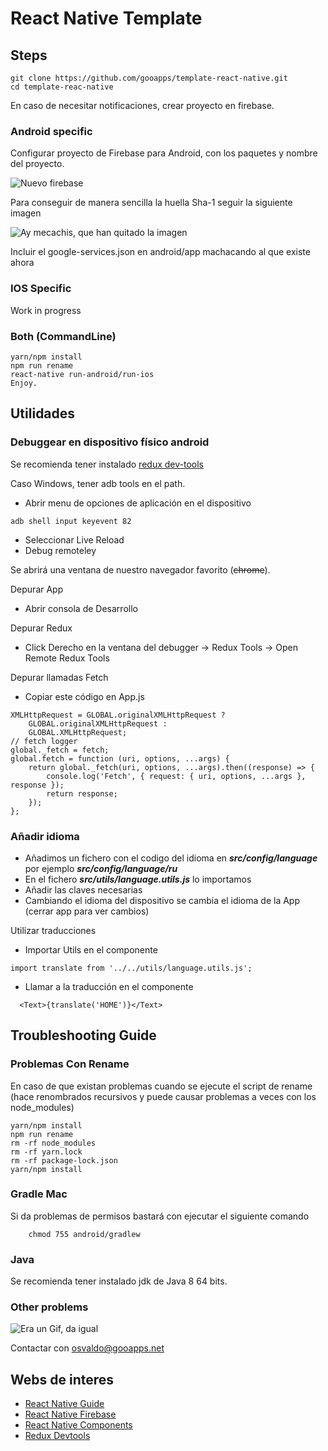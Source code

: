 # React Native Template 

## Steps

```
git clone https://github.com/gooapps/template-react-native.git
cd template-reac-native
```

En caso de necesitar notificaciones, crear proyecto en firebase.

### Android specific

Configurar proyecto de Firebase para Android, con los paquetes y nombre del proyecto.

![Nuevo firebase](https://i.imgur.com/mHxa0Q3.png)

Para conseguir de manera sencilla la huella Sha-1 seguir la siguiente imagen

![Ay mecachis, que han quitado la imagen](https://i.stack.imgur.com/ZG7rI.png)

Incluir el google-services.json en android/app machacando al que existe ahora


### IOS Specific

Work in progress


### Both (CommandLine)

```
yarn/npm install
npm run rename
react-native run-android/run-ios
Enjoy.
```


## Utilidades 

### Debuggear en dispositivo físico android

Se recomienda tener instalado [redux dev-tools](https://chrome.google.com/webstore/detail/redux-devtools/lmhkpmbekcpmknklioeibfkpmmfibljd)

Caso Windows, tener adb tools en el path.

* Abrir menu de opciones de aplicación en el dispositivo
```
adb shell input keyevent 82
```

* Seleccionar Live Reload 
* Debug remoteley


Se abrirá una ventana de nuestro navegador favorito (~~chrome~~).

Depurar App

* Abrir consola de Desarrollo

Depurar Redux
* Click Derecho en la ventana del debugger -> Redux Tools -> Open Remote Redux Tools 

Depurar llamadas Fetch

* Copiar este código en App.js

```
XMLHttpRequest = GLOBAL.originalXMLHttpRequest ?
    GLOBAL.originalXMLHttpRequest :
    GLOBAL.XMLHttpRequest;
// fetch logger
global._fetch = fetch;
global.fetch = function (uri, options, ...args) {
    return global._fetch(uri, options, ...args).then((response) => {
        console.log('Fetch', { request: { uri, options, ...args }, response });
        return response;
    });
};
```

### Añadir idioma


* Añadimos un fichero con el codigo del idioma en ***src/config/language*** por ejemplo ***src/config/language/ru***
* En el fichero ***src/utils/language.utils.js*** lo importamos
* Añadir las claves necesarias
* Cambiando el idioma del dispositivo se cambia el idioma de la App (cerrar app para ver cambios)

Utilizar traducciones

* Importar Utils en el componente
```
import translate from '../../utils/language.utils.js';
```

* Llamar a la traducción en el componente
```
  <Text>{translate('HOME')}</Text>
```

## Troubleshooting Guide

### Problemas Con Rename
En caso de que existan problemas cuando se ejecute el script de rename (hace renombrados recursivos y puede causar problemas a veces con los node_modules)
```
yarn/npm install
npm run rename
rm -rf node_modules
rm -rf yarn.lock 
rm -rf package-lock.json
yarn/npm install 
```

### Gradle Mac

Si da problemas de permisos bastará con ejecutar el siguiente comando

```
    chmod 755 android/gradlew
```

### Java

Se recomienda tener instalado jdk de Java 8 64 bits.

### Other problems

![Era un Gif, da igual](https://media.giphy.com/media/2zeji2UedvZzvIZ45N/giphy.gif)

Contactar con osvaldo@gooapps.net



## Webs de interes

* [React Native Guide](https://reactnative.guide)
* [React Native Firebase](http://rnfirebase.io)
* [React Native Components](https://react-native-training.github.io/react-native-elements/docs)
* [Redux Devtools](https://github.com/zalmoxisus/redux-devtools-extension)
  

